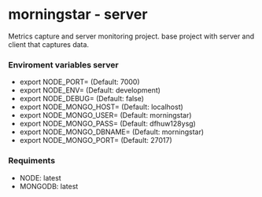 # morningstar - server
Metrics capture and server monitoring project. base project with server and client that captures data.

### Enviroment variables server
- export NODE_PORT= (Default: 7000)
- export NODE_ENV= (Default: development)
- export NODE_DEBUG= (Default: false)
- export NODE_MONGO_HOST= (Default: localhost)
- export NODE_MONGO_USER= (Default: morningstar)
- export NODE_MONGO_PASS= (Default: dfhuw128ysg)
- export NODE_MONGO_DBNAME= (Default: morningstar)
- export NODE_MONGO_PORT= (Default: 27017)

### Requiments
- NODE: latest
- MONGODB: latest
